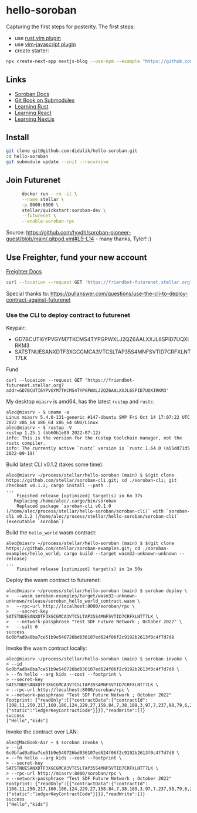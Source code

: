 # hello-soroban
Capturing the first steps for posterity. The first steps:

- use [rust.vim plugin](https://github.com/rust-lang/rust.vim)
- use [vim-javascript plugin](https://github.com/pangloss/vim-javascript)
- create starter:
``` bash
npx create-next-app nextjs-blog --use-npm --example "https://github.com/vercel/next-learn/tree/master/basics/learn-starter"
```

## Links

- [Soroban Docs](https://soroban.stellar.org/docs/)
- [Git Book on Submodules](https://git-scm.com/book/en/v2/Git-Tools-Submodules)
- [Learning Rust](https://doc.rust-lang.org/book/ch01-03-hello-cargo.html)
- [Learning React](https://reactjs.org/tutorial/tutorial.html)
- [Learning Next.js](https://nextjs.org/learn/basics/create-nextjs-app)

## Install
```bash
git clone git@github.com:didalik/hello-soroban.git
cd hello-soroban
git submodule update --init --recursive
```

## Join Futurenet
```bash
      docker run --rm -it \
      --name stellar \
      -p 8000:8000 \
      stellar/quickstart:soroban-dev \
      --futurenet \
      --enable-soroban-rpc
```
Source: https://github.com/tyvdh/soroban-pioneer-quest/blob/main/.gitpod.yml#L9-L14 - many thanks, Tyler! :)

## Use Freighter, fund your new account
[Freighter Docs](https://docs.freighter.app/docs/guide/introduction)
```bash
curl --location --request GET 'https://friendbot-futurenet.stellar.org?addr=GCFJ5IGBT66OBII3WKAZAZHULKRUWRYBQNMGDXJ3LCPI7XGDXWE2HZPP'
```
Special thanks to: https://pullanswer.com/questions/use-the-cli-to-deploy-contract-against-futurenet

### Use the CLI to deploy contract to futurenet

Keypair:
- GD7BCUTI6YPVGYM7TKCMS4TYPGPWXLJ2QZ6AALXXJL6SPID7UQXIRKM3
- SATSTNUESANXDTF3XGCGMCA3VTCSLTAP35S4MNFSVTID7CRFXLNTT7LK

Fund
```
curl --location --request GET 'https://friendbot-futurenet.stellar.org?addr=GD7BCUTI6YPVGYM7TKCMS4TYPGPWXLJ2QZ6AALXXJL6SPID7UQXIRKM3'
```

My desktop `miasrv` is amd64, has the latest `rustup` and `rustc`:
```
alec@miasrv ~ $ uname -a
Linux miasrv 5.4.0-131-generic #147-Ubuntu SMP Fri Oct 14 17:07:22 UTC 2022 x86_64 x86_64 x86_64 GNU/Linux
alec@miasrv ~ $ rustup -V
rustup 1.25.1 (bb60b1e89 2022-07-12)
info: This is the version for the rustup toolchain manager, not the rustc compiler.
info: The currently active `rustc` version is `rustc 1.64.0 (a55dd71d5 2022-09-19)`
```

Build latest CLI v0.1.2 (takes some time):
```
alec@miasrv ~/process/stellar/hello-soroban (main) $ $(git clone https://github.com/stellar/soroban-cli.git; cd ./soroban-cli; git checkout v0.1.2; cargo install --path .)
...
    Finished release [optimized] target(s) in 6m 37s
   Replacing /home/alec/.cargo/bin/soroban
    Replaced package `soroban-cli v0.1.0 (/home/alec/process/stellar/hello-soroban/soroban-cli)` with `soroban-cli v0.1.2 (/home/alec/process/stellar/hello-soroban/soroban-cli)` (executable `soroban`)
```

Build the `hello_world` wasm contract:
```
alec@miasrv ~/process/stellar/hello-soroban (main) $ $(git clone https://github.com/stellar/soroban-examples.git; cd ./soroban-examples/hello_world; cargo build --target wasm32-unknown-unknown --release)
...
    Finished release [optimized] target(s) in 1m 50s
```

Deploy the wasm contract to futurenet:
```
alec@miasrv ~/process/stellar/hello-soroban (main) $ soroban deploy \
>   --wasm soroban-examples/target/wasm32-unknown-unknown/release/soroban_hello_world_contract.wasm \
>   --rpc-url http://localhost:8000/soroban/rpc \
>   --secret-key SATSTNUESANXDTF3XGCGMCA3VTCSLTAP35S4MNFSVTID7CRFXLNTT7LK \
>   --network-passphrase "Test SDF Future Network ; October 2022" \
>   --salt 0
success
6c0bfad9a0ba7ce51b9e540726bd036107ed624f06f2c9192b2613f0c4f7d7d8
```

Invoke the wasm contract locally:
```
alec@miasrv ~/process/stellar/hello-soroban (main) $ soroban invoke \
> --id 6c0bfad9a0ba7ce51b9e540726bd036107ed624f06f2c9192b2613f0c4f7d7d8 \
> --fn hello --arg kids --cost --footprint \
> --secret-key SATSTNUESANXDTF3XGCGMCA3VTCSLTAP35S4MNFSVTID7CRFXLNTT7LK \
> --rpc-url http://localhost:8000/soroban/rpc \
> --network-passphrase "Test SDF Future Network ; October 2022"
Footprint: {"readOnly":[{"contractData":{"contractId":[108,11,250,217,160,186,124,229,27,158,84,7,38,189,3,97,7,237,98,79,6,242,201,25,43,38,19,240,196,247,215,216],"key":{"static":"ledgerKeyContractCode"}}}],"readWrite":[]}
success
["Hello","kids"]
```

Invoke the contract over LAN:
```
alec@MacBook-Air ~ $ soroban invoke \
> --id 6c0bfad9a0ba7ce51b9e540726bd036107ed624f06f2c9192b2613f0c4f7d7d8 \
> --fn hello --arg kids --cost --footprint \
> --secret-key SATSTNUESANXDTF3XGCGMCA3VTCSLTAP35S4MNFSVTID7CRFXLNTT7LK \
> --rpc-url http://miasrv:8000/soroban/rpc \
> --network-passphrase "Test SDF Future Network ; October 2022"
Footprint: {"readOnly":[{"contractData":{"contractId":[108,11,250,217,160,186,124,229,27,158,84,7,38,189,3,97,7,237,98,79,6,242,201,25,43,38,19,240,196,247,215,216],"key":{"static":"ledgerKeyContractCode"}}}],"readWrite":[]}
success
["Hello","kids"]
```
